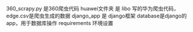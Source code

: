 360_scrapy.py 是360爬虫代码
huawei文件夹 是 libo 写的华为爬虫代码，edge.csv是爬虫生成的数据
django_app 是 django框架
database是django的app，用于数据库操作
requirements 环境设置
